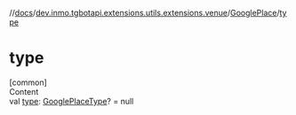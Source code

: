 //[docs](../../../index.md)/[dev.inmo.tgbotapi.extensions.utils.extensions.venue](../index.md)/[GooglePlace](index.md)/[type](type.md)



# type  
[common]  
Content  
val [type](type.md): [GooglePlaceType](../../dev.inmo.tgbotapi.types/index.md#%5Bdev.inmo.tgbotapi.types%2FGooglePlaceType%2F%2F%2FPointingToDeclaration%2F%5D%2FClasslikes%2F625018081)? = null  



